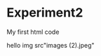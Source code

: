 # Experiment2
My first html code 
<html>
  <body> hello
  img src"images (2).jpeg"
  </body>
</html>
